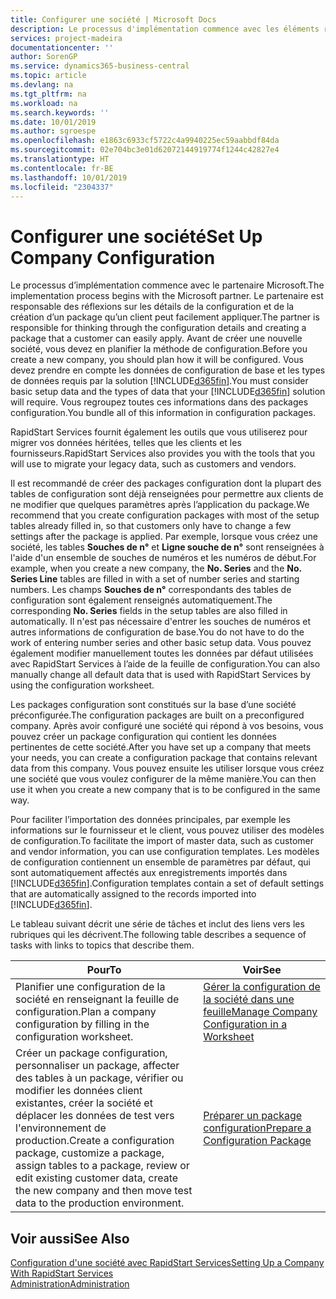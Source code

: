 ```yaml
---
title: Configurer une société | Microsoft Docs
description: Le processus d'implémentation commence avec les éléments requis par la solution Business Central. Vous regroupez toutes ces informations dans des packages configuration.
services: project-madeira
documentationcenter: ''
author: SorenGP
ms.service: dynamics365-business-central
ms.topic: article
ms.devlang: na
ms.tgt_pltfrm: na
ms.workload: na
ms.search.keywords: ''
ms.date: 10/01/2019
ms.author: sgroespe
ms.openlocfilehash: e1863c6933cf5722c4a9940225ec59aabbdf84da
ms.sourcegitcommit: 02e704bc3e01d62072144919774f1244c42827e4
ms.translationtype: HT
ms.contentlocale: fr-BE
ms.lasthandoff: 10/01/2019
ms.locfileid: "2304337"
---
```

# <a name="set-up-company-configuration"></a><span data-ttu-id="15798-104">Configurer une société</span><span class="sxs-lookup"><span data-stu-id="15798-104">Set Up Company Configuration</span></span>
<span data-ttu-id="15798-105">Le processus d’implémentation commence avec le partenaire Microsoft.</span><span class="sxs-lookup"><span data-stu-id="15798-105">The implementation process begins with the Microsoft partner.</span></span> <span data-ttu-id="15798-106">Le partenaire est responsable des réflexions sur les détails de la configuration et de la création d’un package qu’un client peut facilement appliquer.</span><span class="sxs-lookup"><span data-stu-id="15798-106">The partner is responsible for thinking through the configuration details and creating a package that a customer can easily apply.</span></span> <span data-ttu-id="15798-107">Avant de créer une nouvelle société, vous devez en planifier la méthode de configuration.</span><span class="sxs-lookup"><span data-stu-id="15798-107">Before you create a new company, you should plan how it will be configured.</span></span> <span data-ttu-id="15798-108">Vous devez prendre en compte les données de configuration de base et les types de données requis par la solution [!INCLUDE[d365fin](includes/d365fin_md.md)].</span><span class="sxs-lookup"><span data-stu-id="15798-108">You must consider basic setup data and the types of data that your [!INCLUDE[d365fin](includes/d365fin_md.md)] solution will require.</span></span> <span data-ttu-id="15798-109">Vous regroupez toutes ces informations dans des packages configuration.</span><span class="sxs-lookup"><span data-stu-id="15798-109">You bundle all of this information in configuration packages.</span></span>

<span data-ttu-id="15798-110">RapidStart Services fournit également les outils que vous utiliserez pour migrer vos données héritées, telles que les clients et les fournisseurs.</span><span class="sxs-lookup"><span data-stu-id="15798-110">RapidStart Services also provides you with the tools that you will use to migrate your legacy data, such as customers and vendors.</span></span>  

<span data-ttu-id="15798-111">Il est recommandé de créer des packages configuration dont la plupart des tables de configuration sont déjà renseignées pour permettre aux clients de ne modifier que quelques paramètres après l’application du package.</span><span class="sxs-lookup"><span data-stu-id="15798-111">We recommend that you create configuration packages with most of the setup tables already filled in, so that customers only have to change a few settings after the package is applied.</span></span> <span data-ttu-id="15798-112">Par exemple, lorsque vous créez une société, les tables **Souches de n°** et **Ligne souche de n°** sont renseignées à l'aide d'un ensemble de souches de numéros et les numéros de début.</span><span class="sxs-lookup"><span data-stu-id="15798-112">For example, when you create a new company, the **No. Series** and the **No. Series Line** tables are filled in with a set of number series and starting numbers.</span></span> <span data-ttu-id="15798-113">Les champs **Souches de n°** correspondants des tables de configuration sont également renseignés automatiquement.</span><span class="sxs-lookup"><span data-stu-id="15798-113">The corresponding **No. Series** fields in the setup tables are also filled in automatically.</span></span> <span data-ttu-id="15798-114">Il n'est pas nécessaire d'entrer les souches de numéros et autres informations de configuration de base.</span><span class="sxs-lookup"><span data-stu-id="15798-114">You do not have to do the work of entering number series and other basic setup data.</span></span> <span data-ttu-id="15798-115">Vous pouvez également modifier manuellement toutes les données par défaut utilisées avec RapidStart Services à l’aide de la feuille de configuration.</span><span class="sxs-lookup"><span data-stu-id="15798-115">You can also manually change all default data that is used with RapidStart Services by using the configuration worksheet.</span></span>  

<span data-ttu-id="15798-116">Les packages configuration sont constitués sur la base d’une société préconfigurée.</span><span class="sxs-lookup"><span data-stu-id="15798-116">The configuration packages are built on a preconfigured company.</span></span> <span data-ttu-id="15798-117">Après avoir configuré une société qui répond à vos besoins, vous pouvez créer un package configuration qui contient les données pertinentes de cette société.</span><span class="sxs-lookup"><span data-stu-id="15798-117">After you have set up a company that meets your needs, you can create a configuration package that contains relevant data from this company.</span></span> <span data-ttu-id="15798-118">Vous pouvez ensuite les utiliser lorsque vous créez une société que vous voulez configurer de la même manière.</span><span class="sxs-lookup"><span data-stu-id="15798-118">You can then use it when you create a new company that is to be configured in the same way.</span></span>  

<span data-ttu-id="15798-119">Pour faciliter l’importation des données principales, par exemple les informations sur le fournisseur et le client, vous pouvez utiliser des modèles de configuration.</span><span class="sxs-lookup"><span data-stu-id="15798-119">To facilitate the import of master data, such as customer and vendor information, you can use configuration templates.</span></span> <span data-ttu-id="15798-120">Les modèles de configuration contiennent un ensemble de paramètres par défaut, qui sont automatiquement affectés aux enregistrements importés dans [!INCLUDE[d365fin](includes/d365fin_md.md)].</span><span class="sxs-lookup"><span data-stu-id="15798-120">Configuration templates contain a set of default settings that are automatically assigned to the records imported into [!INCLUDE[d365fin](includes/d365fin_md.md)].</span></span>

<span data-ttu-id="15798-121">Le tableau suivant décrit une série de tâches et inclut des liens vers les rubriques qui les décrivent.</span><span class="sxs-lookup"><span data-stu-id="15798-121">The following table describes a sequence of tasks with links to topics that describe them.</span></span>

|<span data-ttu-id="15798-122">**Pour**</span><span class="sxs-lookup"><span data-stu-id="15798-122">**To**</span></span>|<span data-ttu-id="15798-123">**Voir**</span><span class="sxs-lookup"><span data-stu-id="15798-123">**See**</span></span>|  
|------------|-------------|  
|<span data-ttu-id="15798-124">Planifier une configuration de la société en renseignant la feuille de configuration.</span><span class="sxs-lookup"><span data-stu-id="15798-124">Plan a company configuration by filling in the configuration worksheet.</span></span>|[<span data-ttu-id="15798-125">Gérer la configuration de la société dans une feuille</span><span class="sxs-lookup"><span data-stu-id="15798-125">Manage Company Configuration in a Worksheet</span></span>](admin-how-to-manage-company-configuration-in-a-worksheet.md)|  
|<span data-ttu-id="15798-126">Créer un package configuration, personnaliser un package, affecter des tables à un package, vérifier ou modifier les données client existantes, créer la société et déplacer les données de test vers l'environnement de production.</span><span class="sxs-lookup"><span data-stu-id="15798-126">Create a configuration package, customize a package, assign tables to a package, review or edit existing customer data, create the new company and then move test data to the production environment.</span></span>|[<span data-ttu-id="15798-127">Préparer un package configuration</span><span class="sxs-lookup"><span data-stu-id="15798-127">Prepare a Configuration Package</span></span>](admin-how-to-prepare-a-configuration-package.md)| 

## <a name="see-also"></a><span data-ttu-id="15798-128">Voir aussi</span><span class="sxs-lookup"><span data-stu-id="15798-128">See Also</span></span>  
[<span data-ttu-id="15798-129">Configuration d'une société avec RapidStart Services</span><span class="sxs-lookup"><span data-stu-id="15798-129">Setting Up a Company With RapidStart Services</span></span>](admin-set-up-a-company-with-rapidstart.md)  
[<span data-ttu-id="15798-130">Administration</span><span class="sxs-lookup"><span data-stu-id="15798-130">Administration</span></span>](admin-setup-and-administration.md)
